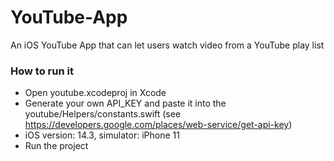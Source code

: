 # YouTube-App
An iOS YouTube App that can let users watch video from a YouTube play list

### How to run it
- Open youtube.xcodeproj in Xcode
- Generate your own API_KEY and paste it into the youtube/Helpers/constants.swift (see https://developers.google.com/places/web-service/get-api-key)
- iOS version: 14.3, simulator: iPhone 11
- Run the project


